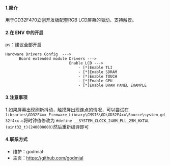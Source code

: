#### 1.简介

用于GD32F470立创开发板配套RGB LCD屏幕的驱动，支持触摸。
#### 2.在 ENV 中的开启
ps：建议全部开启
```
Hardware Drivers Config  --->
      Board extended module Drivers --->
                            Enable LCD --->
                                - [*]Enable TLI
                                - [*]Enable SDRAM
                                - [*]Enable TOUCH
                                - [*]Enable GPU
                                - [*]Enable DRAW PANEL EXAMPLE
```
#### 3.注意事项
1.如果屏幕出现刷新抖动，触摸屏出现连点的情况，可以尝试在 `libraries\GD32F4xx_Firmware_Library\CMSIS\GD\GD32F4xx\Source\system_gd32f4xx.c`将时钟值修改为
`#define __SYSTEM_CLOCK_240M_PLL_25M_HXTAL       (uint32_t)(240000000)`然后重新编译即可

#### 4.联系方式

- 维护：godmial
- 主页：<https://github.com/godmial>
